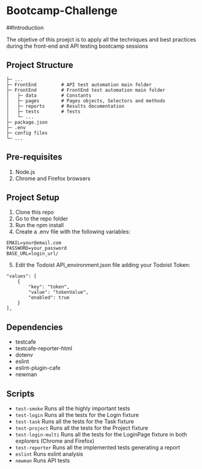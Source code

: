# Bootcamp-Challenge

##Introduction 

The objetive of this proejct is to apply all the techniques and best practices during the front-end and API testing bootcamp sessions

## Project Structure
```
├─ ...
├─ FrontEnd         # API test automation main folder
├─ FrontEnd         # FrontEnd test automation main folder
│   ├─ data         # Constants
│   ├─ pages        # Pages objects, Selectors and methods
│   ├─ reports      # Results documentation
│   ├─ tests        # Tests
│   └─ ...
├─ package.json
├─ .env
├─ config files
└─ ...
```
## Pre-requisites
1. Node.js
2. Chrome and Firefox browsers

## Project Setup
1. Clone this repo
2. Go to the repo folder
3. Run the npm install
4. Create a .env file with the following variables:
```
EMAIL=your@email.com
PASSWORD=your_password
BASE_URL=login_url/
```
5. Edit the Todoist API_environment.json file adding your Todoist Token:
```
"values": [
	{
		"key": "token",
		"value": "tokenValue",
		"enabled": true
	}
],
```

## Dependencies
* testcafe
* testcafe-reporter-html
* dotenv
* eslint
* eslint-plugin-cafe
* newman

## Scripts

* `test-smoke` Runs all the highly important tests
* `test-login` Runs all the tests for the Login fixture
* `test-task` Runs all the tests for the Task fixture
* `test-project` Runs all the tests for the Project fixture
* `test-login-multi` Runs all the tests for the LoginPage fixture in both explorers (Chrome and Firefox)
* `test-reporter` Runs all the implemented tests generating a report
* `eslint` Runs eslint analysis
* `newman` Runs API tests
 
